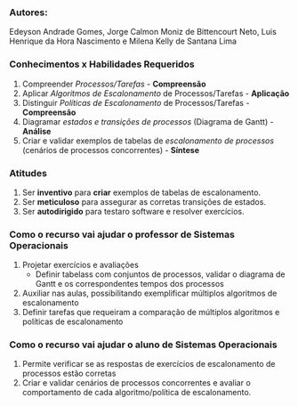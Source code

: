### **Autores:** 

Edeyson Andrade Gomes, Jorge Calmon Moniz de Bittencourt Neto, Luis Henrique da Hora Nascimento e Milena Kelly de Santana Lima

### **Conhecimentos x Habilidades Requeridos**

1. Compreender *Processos/Tarefas* - **Compreensão**
2. Aplicar *Algoritmos de Escalonamento* de Processos/Tarefas - **Aplicação**
3. Distinguir *Políticas de Escalonamento* de Processos/Tarefas - **Compreensão**
4. Diagramar *estados e transições de processos* (Diagrama de Gantt) - **Análise**
5. Criar e validar exemplos de tabelas de *escalonamento de processos* (cenários de processos concorrentes) - **Síntese**

### Atitudes
1. Ser **inventivo** para **criar** exemplos de tabelas de escalonamento.
2. Ser **meticuloso** para assegurar as corretas transições de estados.
3. Ser **autodirigido** para testaro software e resolver exercícios.


### Como o recurso vai ajudar o professor de Sistemas Operacionais

1. Projetar exercícios e avaliações
   - Definir tabelass com conjuntos de processos, validar o diagrama de Gantt e os correspondentes tempos dos processos 
4. Auxiliar nas aulas, possibilitando exemplificar múltiplos algoritmos de escalonamento
5. Definir tarefas que requeiram a comparação de múltiplos algoritmos e políticas de escalonamento


### Como o recurso vai ajudar o aluno de Sistemas Operacionais

1. Permite verificar se as respostas de exercícios de escalonamento de processos estão corretas
2. Criar e validar cenários de processos concorrentes e avaliar o comportamento de cada algoritmo/política de escalonamento.


